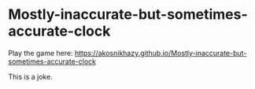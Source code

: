 # Mostly-inaccurate-but-sometimes-accurate-clock

Play the game here: https://akosnikhazy.github.io/Mostly-inaccurate-but-sometimes-accurate-clock


This is a joke.

